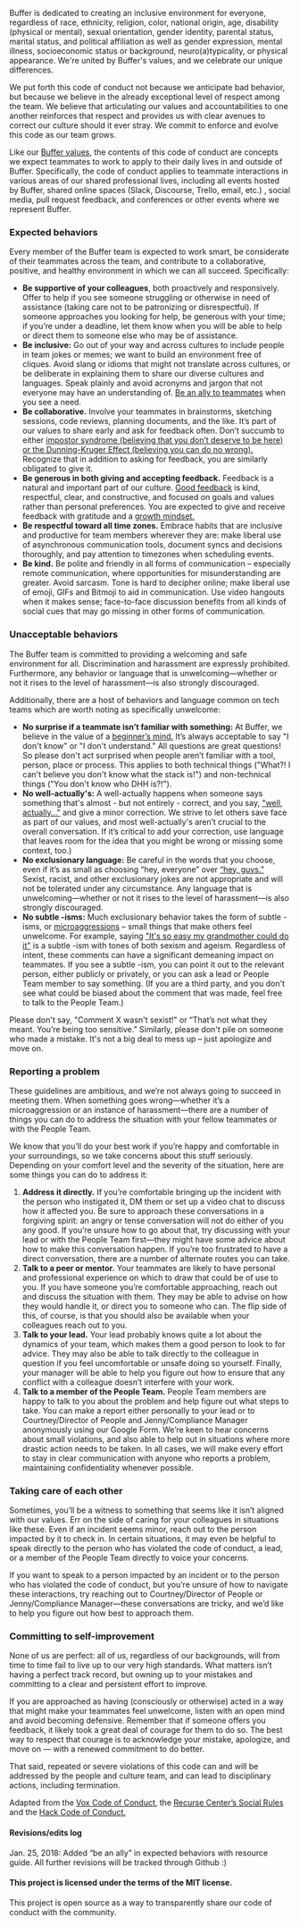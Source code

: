 Buffer is dedicated to creating an inclusive environment for everyone, regardless of race, ethnicity, religion, color, national origin, age, disability (physical or mental), sexual orientation, gender identity, parental status, marital status, and political affiliation as well as gender expression, mental illness, socioeconomic status or background, neuro(a)typicality, or physical appearance. We're united by Buffer's values, and we celebrate our unique differences.

We put forth this code of conduct not because we anticipate bad behavior, but because we believe in the already exceptional level of respect among the team. We believe that articulating our values and accountabilities to one another reinforces that respect and provides us with clear avenues to correct our culture should it ever stray. We commit to enforce and evolve this code as our team grows.

Like our [Buffer values](https://open.buffer.com/buffer-values/), the contents of this code of conduct are concepts we expect teammates to work to apply to their daily lives in and outside of Buffer. Specifically, the code of conduct applies to teammate interactions in various areas of our shared professional lives, including all events hosted by Buffer, shared online spaces (Slack, Discourse, Trello, email, etc.) , social media, pull request feedback, and conferences or other events where we represent Buffer.


### Expected behaviors

Every member of the Buffer team is expected to work smart, be considerate of their teammates across the team, and contribute to a collaborative, positive, and healthy environment in which we can all succeed. Specifically:

- **Be supportive of your colleagues**, both proactively and responsively. Offer to help if you see someone struggling or otherwise in need of assistance (taking care not to be patronizing or disrespectful). If someone approaches you looking for help, be generous with your time; if you’re under a deadline, let them know when you will be able to help or direct them to someone else who may be of assistance.
- **Be inclusive:** Go out of your way and across cultures to include people in team jokes or memes; we want to build an environment free of cliques. Avoid slang or idioms that might not translate across cultures, or be deliberate in explaining them to share our diverse cultures and languages. Speak plainly and avoid acronyms and jargon that not everyone may have an understanding of. [Be an ally to teammates](https://www.betterbrave.com/allies) when you see a need.
- **Be collaborative.** Involve your teammates in brainstorms, sketching sessions, code reviews, planning documents, and the like. It’s part of our values to share early and ask for feedback often. Don’t succumb to either [impostor syndrome (believing that you don’t deserve to be here) or the Dunning-Kruger Effect (believing you can do no wrong).]((https://open.buffer.com/confidence-humility/)) Recognize that in addition to asking for feedback, you are similarly obligated to give it.
- **Be generous in both giving and accepting feedback.** Feedback is a natural and important part of our culture. [Good feedback](https://open.buffer.com/how-to-give-receive-feedback-work/) is kind, respectful, clear, and constructive, and focused on goals and values rather than personal preferences. You are expected to give and receive feedback with gratitude and a [growth mindset.](https://blog.bufferapp.com/the-habits-of-successful-people-they-have-a-growth-mindset)
- **Be respectful toward all time zones.** Embrace habits that are inclusive and productive for team members wherever they are: make liberal use of asynchronous communication tools, document syncs and decisions thoroughly, and pay attention to timezones when scheduling events.
- **Be kind.** Be polite and friendly in all forms of communication – especially remote communication, where opportunities for misunderstanding are greater. Avoid sarcasm. Tone is hard to decipher online; make liberal use of emoji, GIFs and Bitmoji to aid in communication. Use video hangouts when it makes sense; face-to-face discussion benefits from all kinds of social cues that may go missing in other forms of communication.


### Unacceptable behaviors

The Buffer team is committed to providing a welcoming and safe environment for all. Discrimination and harassment are expressly prohibited. Furthermore, any behavior or language that is unwelcoming—whether or not it rises to the level of harassment—is also strongly discouraged.

Additionally, there are a host of behaviors and language common on tech teams which are worth noting as specifically unwelcome:


- **No surprise if a teammate isn’t familiar with something:** At Buffer, we believe in the value of a [beginner’s mind.](https://open.buffer.com/no-idea/) It’s always acceptable to say "I don't know" or "I don't understand." All questions are great questions! So please don't act surprised when people aren’t familiar with a tool, person, place or process. This applies to both technical things ("What?! I can't believe you don't know what the stack is!") and non-technical things ("You don't know who DHH is?!").
- **No well-actually's:** A well-actually happens when someone says something that's almost - but not entirely - correct, and you say, ["well, actually…"](https://open.buffer.com/customer-service-emails-words/) and give a minor correction. We strive to let others save face as part of our values, and most well-actually's aren’t crucial to the overall conversation. If it’s critical to add your correction, use language that leaves room for the idea that you might be wrong or missing some context, too.)
- **No exclusionary language:** Be careful in the words that you choose, even if it’s as small as choosing “hey, everyone” over [“hey, guys.”](https://open.buffer.com/diversity-mistakes/) Sexist, racist, and other exclusionary jokes are not appropriate and will not be tolerated under any circumstance. Any language that is unwelcoming—whether or not it rises to the level of harassment—is also strongly discouraged.
- **No subtle -isms:** Much exclusionary behavior takes the form of subtle -isms, or [microaggressions](https://open.buffer.com/inclusive-language-tech/) – small things that make others feel unwelcome. For example, saying ["It's so easy my grandmother could do it"](https://open.buffer.com/diversity-mistakes/) is a subtle -ism with tones of both sexism and ageism. Regardless of intent, these comments can have a significant demeaning impact on teammates. If you see a subtle -ism, you can point it out to the relevant person, either publicly or privately, or you can ask a lead or People Team member to say something. (If you are a third party, and you don't see what could be biased about the comment that was made, feel free to talk to the People Team.)

Please don't say, "Comment X wasn't sexist!" or “That’s not what they meant. You’re being too sensitive.” Similarly, please don't pile on someone who made a mistake. It's not a big deal to mess up – just apologize and move on.


### Reporting a problem

These guidelines are ambitious, and we’re not always going to succeed in meeting them. When something goes wrong—whether it’s a microaggression or an instance of harassment—there are a number of things you can do to address the situation with your fellow teammates or with the People Team.

We know that you’ll do your best work if you’re happy and comfortable in your surroundings, so we take concerns about this stuff seriously. Depending on your comfort level and the severity of the situation, here are some things you can do to address it:


1. **Address it directly.** If you’re comfortable bringing up the incident with the person who instigated it, DM them or set up a video chat to discuss how it affected you. Be sure to approach these conversations in a forgiving spirit: an angry or tense conversation will not do either of you any good. If you’re unsure how to go about that, try discussing with your lead or with the People Team first—they might have some advice about how to make this conversation happen. If you’re too frustrated to have a direct conversation, there are a number of alternate routes you can take.
2. **Talk to a peer or mentor.** Your teammates are likely to have personal and professional experience on which to draw that could be of use to you. If you have someone you’re comfortable approaching, reach out and discuss the situation with them. They may be able to advise on how they would handle it, or direct you to someone who can. The flip side of this, of course, is that you should also be available when your colleagues reach out to you.
3. **Talk to your lead.** Your lead probably knows quite a lot about the dynamics of your team, which makes them a good person to look to for advice. They may also be able to talk directly to the colleague in question if you feel uncomfortable or unsafe doing so yourself. Finally, your manager will be able to help you figure out how to ensure that any conflict with a colleague doesn’t interfere with your work.
4. **Talk to a member of the People Team.** People Team members are happy to talk to you about the problem and help figure out what steps to take. You can make a report either personally to your lead or to Courtney/Director of People and Jenny/Compliance Manager anonymously using our Google Form. We’re keen to hear concerns about small violations, and also able to help out in situations where more drastic action needs to be taken. In all cases, we will make every effort to stay in clear communication with anyone who reports a problem, maintaining confidentiality whenever possible.

### Taking care of each other

Sometimes, you’ll be a witness to something that seems like it isn’t aligned with our values. Err on the side of caring for your colleagues in situations like these. Even if an incident seems minor, reach out to the person impacted by it to check in. In certain situations, it may even be helpful to speak directly to the person who has violated the code of conduct, a lead, or a member of the People Team directly to voice your concerns.

If you want to speak to a person impacted by an incident or to the person who has violated the code of conduct, but you’re unsure of how to navigate these interactions, try reaching out to Courtney/Director of People or Jenny/Compliance Manager—these conversations are tricky, and we’d like to help you figure out how best to approach them.

### Committing to self-improvement

None of us are perfect: all of us, regardless of our backgrounds, will from time to time fail to live up to our very high standards. What matters isn’t having a perfect track record, but owning up to your mistakes and committing to a clear and persistent effort to improve.

If you are approached as having (consciously or otherwise) acted in a way that might make your teammates feel unwelcome, listen with an open mind and avoid becoming defensive. Remember that if someone offers you feedback, it likely took a great deal of courage for them to do so. The best way to respect that courage is to acknowledge your mistake, apologize, and move on — with a renewed commitment to do better.

That said, repeated or severe violations of this code can and will be addressed by the people and culture team, and can lead to disciplinary actions, including termination.

Adapted from the [Vox Code of Conduct](http://code-of-conduct.voxmedia.com/?_ga=1.62865454.308680892.1455143920), the [Recurse Center’s Social Rules](https://www.recurse.com/manual#sub-sec-social-rules) and the [Hack Code of Conduct.](https://hackcodeofconduct.org/)



#### Revisions/edits log

Jan. 25, 2018: Added “be an ally” in expected behaviors with resource guide. All further revisions will be tracked through Github :)

#### This project is licensed under the terms of the MIT license.

This project is open source as a way to transparently share our code of conduct with the community.
